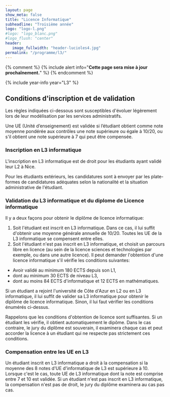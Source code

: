 ```yaml
---
layout: page
show_meta: false
title: "Licence Informatique"
subheadline: "Troisième année"
logo: "logo-l.png"
#logo: "logo_blanc.png"
#logo_flush: "center"
header:
   image_fullwidth: "header-lucioles4.jpg"
permalink: "/programme/l3/"
---
```


{% comment %}
{% include alert info="<b>Cette page sera mise à jour prochaînement.</b>" %}
{% endcomment %}

{% include year-info year="L3" %}

## Conditions d'inscription et de validation ##

Les règles indiquées ci-dessous sont susceptibles d'évoluer légèrement lors de leur modélisation par les services administratifs.

Une UE (Unité d’enseignement) est validée si l’étudiant obtient comme note moyenne pondérée aux contrôles une note supérieure ou égale à 10/20, ou s'il obtient une note supérieure à 7 qui peut être compensée.

### Inscription en L3 informatique ###

L'inscription en L3 informatique est de droit pour les étudiants ayant validé leur L2 à Nice.

Pour les étudiants extérieurs, les candidatures sont à envoyer par les plate-formes de candidatures adéquates selon la nationalité et la situation administrative de l'étudiant.

### Validation du L3 informatique et du diplome de Licence informatique ###

Il y a deux façons pour obtenir le diplôme de licence informatique:

1. Soit l'étudiant est inscrit en L3 informatique. Dans ce cas, il lui suffit d'obtenir une moyenne générale annuelle de 10/20. Toutes les UE de la L3 informatique se compensent entre elles.
2. Soit l'étudiant n'est pas inscrit en L3 informatique, et choisit un parcours libre en licence (au sein de la licence sciences et technologies par exemple, ou dans une autre licence). Il peut demander l'obtention d'une licence informatique s'il vérifie les conditions suivantes:
  - Avoir validé au minimum 180 ECTS depuis son L1,  
  - dont au minimum 30 ECTS de niveau L3,
  - dont au moins 84 ECTS d'informatique et 12 ECTS en mathématiques.

Si un étudiant a rejoint l'université de Côte d'Azur en L2 ou en L3 informatique, il lui suffit de valider sa L3 informatique pour obtenir le diplôme de licence informatique. Sinon, il lui faut vérifier les conditions énumérés ci-dessus.

Rappelons que les conditions d'obtention de licence sont suffisantes. Si un étudiant les vérifie, il obtient automatiquement le dipôme. Dans le cas contraire, le jury du diplôme est souverain, il examinera chaque cas et peut accorder la licence à un étudiant qui ne respecte pas strictement ces conditions.

### Compensation entre les UE en L3 ###

Un étudiant inscrit en L3 informatique a droit à la compensation si la moyenne des 8 notes d'UE d'informatique de L3 est supérieure à 10.
Lorsque c'est le cas, toute UE de L3 informatique dont la note est comprise entre 7 et 10 est validée. Si un étudiant n'est pas inscrit en L3 informatique, la compensation n'est pas de droit, le jury du diplôme examinera au cas pas cas.
